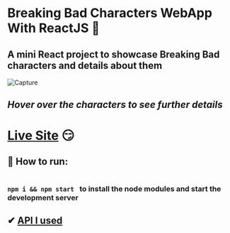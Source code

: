 # Breaking Bad Characters WebApp With ReactJS 🧪

## A mini React project to showcase Breaking Bad characters and details about them 

![Capture](https://user-images.githubusercontent.com/55017730/102918075-4eadaa80-44ac-11eb-99ad-ccfb1ed3f3df.PNG)

## *Hover over the characters to see further details*

# [Live Site](https://brba-showcase.netlify.app/) 😏
## 🧤 How to run:

 ### <code> npm i && npm start </code> to install the node modules and start the development server

##  ✔ [API I used](https://breakingbadapi.com/documentation)

